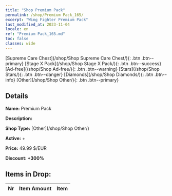 ```yaml
---
title: "Shop Premium Pack"
permalink: /shop/Premium Pack_165/
excerpt: "Wing Fighter Premium Pack"
last_modified_at: 2023-11-04
locale: en
ref: "Premium Pack_165.md"
toc: false
classes: wide
---
```



  [Supreme Care Chest](/shop/Shop Supreme Care Chest/){: .btn .btn--primary}   [Stage X Pack](/shop/Shop Stage X Pack/){: .btn .btn--success}   [Ad-free](/shop/Shop Ad-free/){: .btn .btn--warning}   [Stars](/shop/Shop Stars/){: .btn .btn--danger}   [Diamonds](/shop/Shop Diamonds/){: .btn .btn--info}   [Other](/shop/Shop Other/){: .btn .btn--primary} 

## Details

 **Name:** Premium Pack 

 **Description:** 

 **Shop Type:** [Other](/shop/Shop Other/)

 **Active:** + 

 **Price:** 49.99 $/EUR 

 **Discount: +300%** 



## Items in Drop:

  |  Nr | Item Amount  |       Item       |
  |:----|:------------:|:-----------------|


